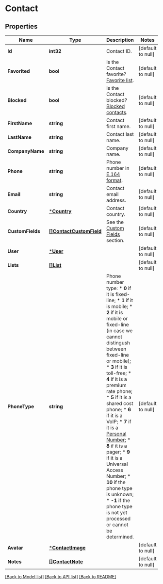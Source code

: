 # Contact

## Properties
Name | Type | Description | Notes
------------ | ------------- | ------------- | -------------
**Id** | **int32** | Contact ID. | [default to null]
**Favorited** | **bool** | Is the Contact favorite? [Favorite list](https://docs.textmagic.com/#operation/getFavorites). | [default to null]
**Blocked** | **bool** | Is the Contact blocked? [Blocked contacts](https://docs.textmagic.com/#operation/getBlockedContacts). | [default to null]
**FirstName** | **string** | Contact first name. | [default to null]
**LastName** | **string** | Contact last name. | [default to null]
**CompanyName** | **string** | Company name. | [default to null]
**Phone** | **string** | Phone number in [E.164 format](https://en.wikipedia.org/wiki/E.164). | [default to null]
**Email** | **string** | Contact email address. | [default to null]
**Country** | [***Country**](Country.md) | Contact country. | [default to null]
**CustomFields** | [**[]ContactCustomField**](ContactCustomField.md) | See the [Custom Fields](https://docs.textmagic.com/#tag/Custom-Fields) section. | [default to null]
**User** | [***User**](User.md) |  | [default to null]
**Lists** | [**[]List**](List.md) |  | [default to null]
**PhoneType** | **string** | Phone number type: * **0** if it is fixed-line; * **1** if it is mobile; * **2** if it is mobile or fixed-line (in case we cannot distingush between fixed-line or mobile); * **3** if it is toll-free; * **4** if it is a premium rate phone; * **5** if it is a shared cost phone; * **6** if it is a VoIP; * **7** if it is a [Personal Number](); * **8** if it is a pager; * **9** if it is a Universal Access Number; * **10** if the phone type is unknown; * **-1** if the phone type is not yet processed or cannot be determined.  | [default to null]
**Avatar** | [***ContactImage**](ContactImage.md) |  | [default to null]
**Notes** | [**[]ContactNote**](ContactNote.md) |  | [default to null]

[[Back to Model list]](../README.md#documentation-for-models) [[Back to API list]](../README.md#documentation-for-api-endpoints) [[Back to README]](../README.md)


